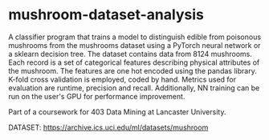 # mushroom-dataset-analysis
A classifier program that trains a model to distinguish edible from poisonous mushrooms from the mushrooms dataset using a PyTorch neural network or a sklearn decision tree.
The dataset contains data from 8124 mushrooms.
Each record is a set of categorical features describing physical attributes of the mushroom. The features are one hot encoded using the pandas library. K-fold cross validation is employed, coded by hand.
Metrics used for evaluation are runtime, precision and recall.
Additionally, NN training can be run on the user's GPU for performance improvement.

Part of a coursework for 403 Data Mining at Lancaster University.

DATASET: https://archive.ics.uci.edu/ml/datasets/mushroom
